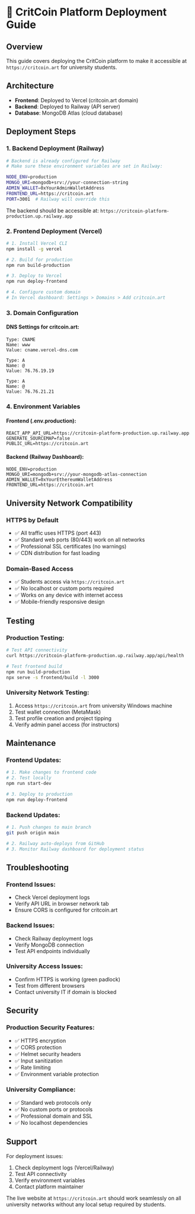# 🚀 CritCoin Platform Deployment Guide

## Overview

This guide covers deploying the CritCoin platform to make it accessible at `https://critcoin.art` for university students.

## Architecture

- **Frontend**: Deployed to Vercel (critcoin.art domain)
- **Backend**: Deployed to Railway (API server)
- **Database**: MongoDB Atlas (cloud database)

## Deployment Steps

### 1. Backend Deployment (Railway)

```bash
# Backend is already configured for Railway
# Make sure these environment variables are set in Railway:

NODE_ENV=production
MONGO_URI=mongodb+srv://your-connection-string
ADMIN_WALLET=0xYourAdminWalletAddress
FRONTEND_URL=https://critcoin.art
PORT=3001  # Railway will override this
```

The backend should be accessible at: `https://critcoin-platform-production.up.railway.app`

### 2. Frontend Deployment (Vercel)

```bash
# 1. Install Vercel CLI
npm install -g vercel

# 2. Build for production
npm run build-production

# 3. Deploy to Vercel
npm run deploy-frontend

# 4. Configure custom domain
# In Vercel dashboard: Settings > Domains > Add critcoin.art
```

### 3. Domain Configuration

#### DNS Settings for critcoin.art:
```
Type: CNAME
Name: www
Value: cname.vercel-dns.com

Type: A  
Name: @
Value: 76.76.19.19

Type: A
Name: @  
Value: 76.76.21.21
```

### 4. Environment Variables

#### Frontend (.env.production):
```
REACT_APP_API_URL=https://critcoin-platform-production.up.railway.app
GENERATE_SOURCEMAP=false
PUBLIC_URL=https://critcoin.art
```

#### Backend (Railway Dashboard):
```
NODE_ENV=production
MONGO_URI=mongodb+srv://your-mongodb-atlas-connection
ADMIN_WALLET=0xYourEthereumWalletAddress
FRONTEND_URL=https://critcoin.art
```

## University Network Compatibility

### HTTPS by Default
- ✅ All traffic uses HTTPS (port 443)
- ✅ Standard web ports (80/443) work on all networks
- ✅ Professional SSL certificates (no warnings)
- ✅ CDN distribution for fast loading

### Domain-Based Access
- ✅ Students access via `https://critcoin.art`
- ✅ No localhost or custom ports required
- ✅ Works on any device with internet access
- ✅ Mobile-friendly responsive design

## Testing

### Production Testing:
```bash
# Test API connectivity
curl https://critcoin-platform-production.up.railway.app/api/health

# Test frontend build
npm run build-production
npx serve -s frontend/build -l 3000
```

### University Network Testing:
1. Access `https://critcoin.art` from university Windows machine
2. Test wallet connection (MetaMask)
3. Test profile creation and project tipping
4. Verify admin panel access (for instructors)

## Maintenance

### Frontend Updates:
```bash
# 1. Make changes to frontend code
# 2. Test locally
npm run start-dev

# 3. Deploy to production
npm run deploy-frontend
```

### Backend Updates:
```bash
# 1. Push changes to main branch
git push origin main

# 2. Railway auto-deploys from GitHub
# 3. Monitor Railway dashboard for deployment status
```

## Troubleshooting

### Frontend Issues:
- Check Vercel deployment logs
- Verify API URL in browser network tab
- Ensure CORS is configured for critcoin.art

### Backend Issues:
- Check Railway deployment logs
- Verify MongoDB connection
- Test API endpoints individually

### University Access Issues:
- Confirm HTTPS is working (green padlock)
- Test from different browsers
- Contact university IT if domain is blocked

## Security

### Production Security Features:
- ✅ HTTPS encryption
- ✅ CORS protection
- ✅ Helmet security headers
- ✅ Input sanitization
- ✅ Rate limiting
- ✅ Environment variable protection

### University Compliance:
- ✅ Standard web protocols only
- ✅ No custom ports or protocols
- ✅ Professional domain and SSL
- ✅ No localhost dependencies

## Support

For deployment issues:
1. Check deployment logs (Vercel/Railway)
2. Test API connectivity
3. Verify environment variables
4. Contact platform maintainer

The live website at `https://critcoin.art` should work seamlessly on all university networks without any local setup required by students.